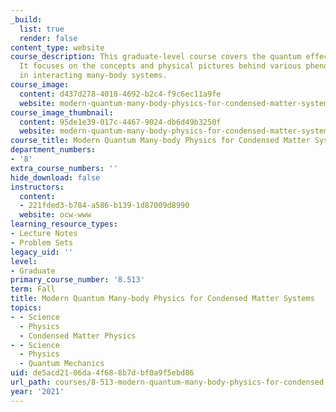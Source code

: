 ```yaml
---
_build:
  list: true
  render: false
content_type: website
course_description: This graduate-level course covers the quantum effect in solids.
  It focuses on the concepts and physical pictures behind various phenomena that appear
  in interacting many-body systems.
course_image:
  content: d437d278-4018-4692-b2c4-f9c6ec11a9fe
  website: modern-quantum-many-body-physics-for-condensed-matter-systems
course_image_thumbnail:
  content: 95de1e39-017c-4467-9024-db6d49b3250f
  website: modern-quantum-many-body-physics-for-condensed-matter-systems
course_title: Modern Quantum Many-body Physics for Condensed Matter Systems
department_numbers:
- '8'
extra_course_numbers: ''
hide_download: false
instructors:
  content:
  - 221fded3-b784-a586-b139-1d87009d8990
  website: ocw-www
learning_resource_types:
- Lecture Notes
- Problem Sets
legacy_uid: ''
level:
- Graduate
primary_course_number: '8.513'
term: Fall
title: Modern Quantum Many-body Physics for Condensed Matter Systems
topics:
- - Science
  - Physics
  - Condensed Matter Physics
- - Science
  - Physics
  - Quantum Mechanics
uid: de5acd21-06da-4f68-8b7d-bf0a9f5ebd86
url_path: courses/8-513-modern-quantum-many-body-physics-for-condensed-matter-systems-fall-2021
year: '2021'
---
```


